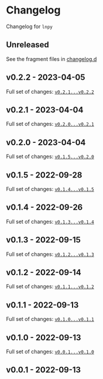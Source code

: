 # Changelog

Changelog for `lnpy`

## Unreleased

See the fragment files in [changelog.d](https://github.com/usnistgov/tmmc-lnpy)

<!-- scriv-insert-here -->

## v0.2.2 - 2023-04-05

Full set of changes:
[`v0.2.1...v0.2.2`](https://github.com/usnistgov/tmmc-lnpy/compare/v0.2.1...v0.2.2)

## v0.2.1 - 2023-04-04

Full set of changes:
[`v0.2.0...v0.2.1`](https://github.com/usnistgov/tmmc-lnpy/compare/v0.2.0...v0.2.1)

## v0.2.0 - 2023-04-04

Full set of changes:
[`v0.1.5...v0.2.0`](https://github.com/usnistgov/tmmc-lnpy/compare/v0.1.5...v0.2.0)

## v0.1.5 - 2022-09-28

Full set of changes:
[`v0.1.4...v0.1.5`](https://github.com/usnistgov/tmmc-lnpy/compare/v0.1.4...v0.1.5)

## v0.1.4 - 2022-09-26

Full set of changes:
[`v0.1.3...v0.1.4`](https://github.com/usnistgov/tmmc-lnpy/compare/v0.1.3...v0.1.4)

## v0.1.3 - 2022-09-15

Full set of changes:
[`v0.1.2...v0.1.3`](https://github.com/usnistgov/tmmc-lnpy/compare/v0.1.2...v0.1.3)

## v0.1.2 - 2022-09-14

Full set of changes:
[`v0.1.1...v0.1.2`](https://github.com/usnistgov/tmmc-lnpy/compare/v0.1.1...v0.1.2)

## v0.1.1 - 2022-09-13

Full set of changes:
[`v0.1.0...v0.1.1`](https://github.com/usnistgov/tmmc-lnpy/compare/v0.1.0...v0.1.1)

## v0.1.0 - 2022-09-13

Full set of changes:
[`v0.0.1...v0.1.0`](https://github.com/usnistgov/tmmc-lnpy/compare/v0.0.1...v0.1.0)

## v0.0.1 - 2022-09-13
